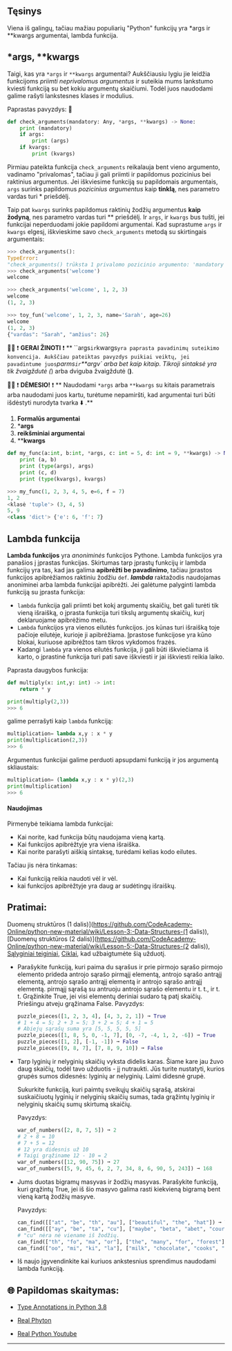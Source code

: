 ## Tęsinys
Viena iš galingų, tačiau mažiau populiarių "Python" funkcijų yra *args ir **kwargs argumentai, lambda funkcija.

## *args, **kwargs
Taigi, kas yra `*args` ir `**kwargs` argumentai? Aukščiausiu lygiu jie leidžia funkcijoms _priimti neprivalomus argumentus_ ir suteikia mums lankstumo kviesti funkciją su bet kokiu argumentų skaičiumi. Todėl juos naudodami galime rašyti lankstesnes klases ir modulius.

Paprastas pavyzdys: 🔽 

```python
def check_arguments(mandatory: Any, *args, **kwargs) -> None:
    print (mandatory)
    if args:
        print (args)
    if kvargs:
        print (kvargs)
```

Pirmiau pateikta funkcija `check_arguments` reikalauja bent vieno argumento, vadinamo "privalomas", tačiau ji gali priimti ir papildomus pozicinius bei raktinius argumentus.
Jei iškviesime funkciją su papildomais argumentais, `args` surinks papildomus _pozicinius argumentus_ kaip **tinklą**, nes parametro vardas turi * priešdėlį.

Taip pat `kwargs` surinks papildomus raktinių žodžių argumentus **kaip žodyną**, nes parametro vardas turi ** priešdėlį. Ir `args`, ir `kwargs` bus tušti, jei funkcijai neperduodami jokie papildomi argumentai.
Kad suprastume `args` ir `kwargs` elgesį, iškvieskime savo `check_arguments` metodą su skirtingais argumentais:

```python
>>> check_arguments():
TypeError:
"check_arguments() trūksta 1 privalomo pozicinio argumento: 'mandatory'".
>>> check_arguments('welcome')
welcome

>>> check_arguments('welcome', 1, 2, 3)
welcome
(1, 2, 3)

>>> toy_fun('welcome', 1, 2, 3, name='Sarah', age=26)
welcome
(1, 2, 3)
{"vardas": "Sarah", "amžius": 26}
```
👨🏫 ❗ **GERAI ŽINOTI** ❗ 
** ``args` ir `kwargs` yra paprasta pavadinimų suteikimo konvencija. Aukščiau pateiktas pavyzdys puikiai veiktų, jei pavadintume juos `*parms` ir `**argv` arba bet kaip kitaip. Tikroji sintaksė yra tik žvaigždutė (*) arba dviguba žvaigždutė (**)**.

👨🏫 ❗ **DĖMESIO!** ❗ 
** Naudodami `*args` arba `**kwargs` su kitais parametrais arba naudodami juos kartu, turėtume nepamiršti, kad argumentai turi būti išdėstyti nurodyta tvarka ⬇️ .**

1. **Formalūs argumentai**
2. ***args**
3. **reikšminiai argumentai**
4. ****kwargs**

```python
def my_func(a:int, b:int, *args, c: int = 5, d: int = 9, **kwargs) -> None:
    print (a, b)
    print (type(args), args)
    print (c, d)
    print (type(kvargs), kvargs)

>>> my_func(1, 2, 3, 4, 5, e=6, f = 7)
1, 2
<klasė 'tuple'> (3, 4, 5)
5, 9
<class 'dict'> {'e': 6, 'f': 7}
```
## Lambda funkcija
**Lambda funkcijos** yra _anoniminės_ funkcijos Pythone. Lambda funkcijos yra panašios į įprastas funkcijas. Skirtumas tarp įprastų funkcijų ir lambda funkcijų yra tas, kad jas galima **apibrėžti be pavadinimo**, tačiau įprastos funkcijos apibrėžiamos raktiniu žodžiu `def`.
**_lambda_** raktažodis naudojamas anoniminei arba lambda funkcijai apibrėžti.
Jei galėtume palyginti lambda funkciją su įprasta funkcija:

* `lambda` funkcija gali priimti bet kokį argumentų skaičių, bet gali turėti tik vieną išraišką, o įprasta funkcija turi tikslų argumentų skaičių, kurį deklaruojame apibrėžimo metu.
* `Lambda` funkcijos yra vienos eilutės funkcijos. jos kūnas turi išraišką toje pačioje eilutėje, kurioje ji apibrėžiama. Įprastose funkcijose yra kūno blokai, kuriuose apibrėžtos tam tikros vykdomos frazės.
* Kadangi `lambda` yra vienos eilutės funkcija, ji gali būti iškviečiama iš karto, o įprastinė funkcija turi pati save iškviesti ir jai iškviesti reikia laiko.

Paprasta daugybos funkcija: 

```python
def multiply(x: int,y: int) -> int:
    return * y

print(multiply(2,3))
>>> 6
```
galime perrašyti kaip `lambda` funkciją:

```python
multiplication= lambda x,y : x * y
print(multiplication(2,3))
>>> 6
```
Argumentus funkcijai galime perduoti apsupdami funkciją ir jos argumentą skliaustais:

```python
multiplication= (lambda x,y : x * y)(2,3)
print(multiplication)
>>> 6
```

#### Naudojimas
Pirmenybė teikiama lambda funkcijai:

* Kai norite, kad funkcija būtų naudojama vieną kartą.
* Kai funkcijos apibrėžtyje yra viena išraiška.
* Kai norite parašyti aiškią sintaksę, turėdami kelias kodo eilutes.

Tačiau jis nėra tinkamas:

* Kai funkciją reikia naudoti vėl ir vėl.
* kai funkcijos apibrėžtyje yra daug ar sudėtingų išraiškų.

## Pratimai: 
Duomenų struktūros (1 dalis)](https://github.com/CodeAcademy-Online/python-new-material/wiki/Lesson-3:-Data-Structures-(1 dalis)), [Duomenų struktūros (2 dalis)](https://github.com/CodeAcademy-Online/python-new-material/wiki/Lesson-5:-Data-Structures-(2 dalis)), [Sąlyginiai teiginiai](https://github.com/CodeAcademy-Online/python-new-material/wiki/Lesson-6:-Conditional-Statements), [Ciklai](https://github.com/CodeAcademy-Online/python-new-material/wiki/Lesson-8:-Loops), kad užbaigtumėte šią užduotį.

* Parašykite funkciją, kuri paima du sąrašus ir prie pirmojo sąrašo pirmojo elemento prideda antrojo sąrašo pirmąjį elementą, antrojo sąrašo antrąjį 
  elementą, antrojo sąrašo antrąjį elementą ir antrojo sąrašo antrąjį elementą. 
  pirmąjį sąrašą su antruoju antrojo sąrašo elementu ir t. t., ir t. t. Grąžinkite True, jei visi elementų deriniai sudaro tą patį skaičių. Priešingu 
  atveju grąžinama False.
  Pavyzdys: 

  ```python
  puzzle_pieces([1, 2, 3, 4], [4, 3, 2, 1]) ➞ True
  # 1 + 4 = 5; 2 + 3 = 5; 3 + 2 = 5; 4 + 1 = 5
  # Abiejų sąrašų suma yra [5, 5, 5, 5, 5]
  puzzle_pieces([1, 8, 5, 0, -1, 7], [0, -7, -4, 1, 2, -6]) ➞ True
  puzzle_pieces([1, 2], [-1, -1]) ➞ False
  puzzle_pieces([9, 8, 7], [7, 8, 9, 10]) ➞ False
  ```

* Tarp lyginių ir nelyginių skaičių vyksta didelis karas. Šiame kare jau žuvo daug skaičių, todėl tavo užduotis - jį nutraukti. Jūs turite 
  nustatyti, kurios grupės sumos didesnės: lyginių ar nelyginių. Laimi didesnė grupė.

  Sukurkite funkciją, kuri paimtų sveikųjų skaičių sąrašą, atskirai suskaičiuotų lyginių ir nelyginių skaičių sumas, tada grąžintų lyginių ir nelyginių 
  skaičių sumų skirtumą skaičių.

  Pavyzdys: 
  ```python
  war_of_numbers([2, 8, 7, 5]) ➞ 2
  # 2 + 8 = 10
  # 7 + 5 = 12
  # 12 yra didesnis už 10
  # Taigi grąžiname 12 - 10 = 2
  war_of_numbers([12, 90, 75]) ➞ 27
  war_of_numbers([5, 9, 45, 6, 2, 7, 34, 8, 6, 90, 5, 243]) ➞ 168
  ```

* Jums duotas bigramų masyvas ir žodžių masyvas. Parašykite funkciją, kuri grąžintų True, jei iš šio masyvo galima rasti kiekvieną bigramą 
  bent vieną kartą žodžių masyve.
   
  Pavyzdys:
  ```python
  can_find([["at", "be", "th", "au"], ["beautiful", "the", "hat"]) ➞ True
  can_find([["ay", "be", "ta", "cu"], ["maybe", "beta", "abet", "course"]) ➞ False
  # "cu" nėra nė viename iš žodžių.
  can_find(["th", "fo", "ma", "or"], ["the", "many", "for", "forest"]) ➞ True
  can_find(["oo", "mi", "ki", "la"], ["milk", "chocolate", "cooks", "cooks"]) ➞ False
  ```
* Iš naujo įgyvendinkite kai kuriuos ankstesnius sprendimus naudodami lambda funkciją. 

## 🌐 Papildomas skaitymas:

* [Type Annotations in Python 3.8](https://medium.com/analytics-vidhya/type-annotations-in-python-3-8-3b401384403d)

* [Real Phyton](https://realpython.com/defining-your-own-python-function/)

* [Real Python Youtube](https://www.youtube.com/watch?v=Q93bwyZoXk0)
***


